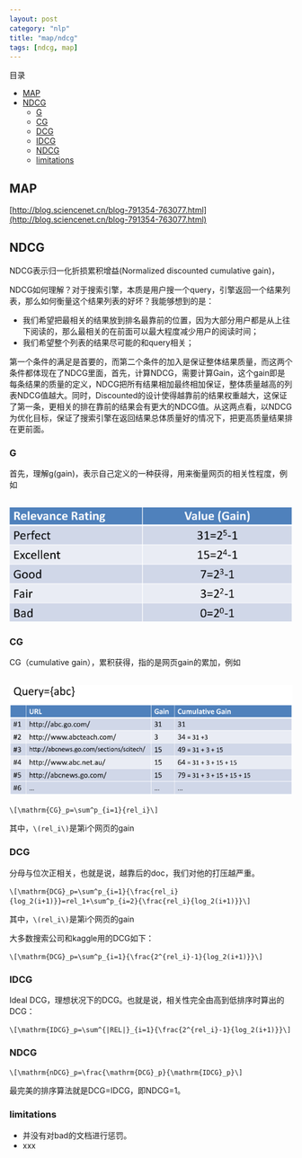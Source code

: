 ```yaml
---
layout: post
category: "nlp"
title: "map/ndcg"
tags: [ndcg, map]
---
```


目录

<!-- TOC -->

- [MAP](#map)
- [NDCG](#ndcg)
    - [G](#g)
    - [CG](#cg)
    - [DCG](#dcg)
    - [IDCG](#idcg)
    - [NDCG](#ndcg-1)
    - [limitations](#limitations)

<!-- /TOC -->

## MAP

[http://blog.sciencenet.cn/blog-791354-763077.html](http://blog.sciencenet.cn/blog-791354-763077.html)

## NDCG

NDCG表示归一化折损累积增益(Normalized discounted cumulative gain)，

NDCG如何理解？对于搜索引擎，本质是用户搜一个query，引擎返回一个结果列表，那么如何衡量这个结果列表的好坏？我能够想到的是：

+ 我们希望把最相关的结果放到排名最靠前的位置，因为大部分用户都是从上往下阅读的，那么最相关的在前面可以最大程度减少用户的阅读时间；
+ 我们希望整个列表的结果尽可能的和query相关；

第一个条件的满足是首要的，而第二个条件的加入是保证整体结果质量，而这两个条件都体现在了NDCG里面，首先，计算NDCG，需要计算Gain，这个gain即是每条结果的质量的定义，NDCG把所有结果相加最终相加保证，整体质量越高的列表NDCG值越大。同时，Discounted的设计使得越靠前的结果权重越大，这保证了第一条，更相关的排在靠前的结果会有更大的NDCG值。从这两点看，以NDCG为优化目标，保证了搜索引擎在返回结果总体质量好的情况下，把更高质量结果排在更前面。

### G

首先，理解g(gain)，表示自己定义的一种获得，用来衡量网页的相关性程度，例如

<html>
<br/>
<img src='../assets/ndcg-gain.png' style='max-height: 300px'/>
<br/>
</html>

### CG

CG（cumulative gain），累积获得，指的是网页gain的累加，例如

<html>
<br/>
<img src='../assets/ndcg-cg.png' style='max-height: 300px'/>
<br/>
</html>

`\[\mathrm{CG}_p=\sum^p_{i=1}{rel_i}\]`

其中，`\(rel_i\)`是第i个网页的gain

### DCG

分母与位次正相关，也就是说，越靠后的doc，我们对他的打压越严重。

`\[\mathrm{DCG}_p=\sum^p_{i=1}{\frac{rel_i}{log_2(i+1)}}=rel_1+\sum^p_{i=2}{\frac{rel_i}{log_2(i+1)}}\]`

其中，`\(rel_i\)`是第i个网页的gain

大多数搜索公司和kaggle用的DCG如下：

`\[\mathrm{DCG}_p=\sum^p_{i=1}{\frac{2^{rel_i}-1}{log_2(i+1)}}\]`

### IDCG

Ideal DCG，理想状况下的DCG。也就是说，相关性完全由高到低排序时算出的DCG：

`\[\mathrm{IDCG}_p=\sum^{|REL|}_{i=1}{\frac{2^{rel_i}-1}{log_2(i+1)}}\]`


### NDCG

`\[\mathrm{nDCG}_p=\frac{\mathrm{DCG}_p}{\mathrm{IDCG}_p}\]`

最完美的排序算法就是DCG=IDCG，即NDCG=1。

### limitations

+ 并没有对bad的文档进行惩罚。
+ xxx